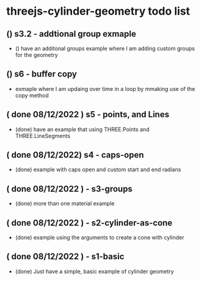 # threejs-cylinder-geometry todo list

## () s3.2 - addtional group exmaple
* () have an additonal groups example where I am adding custom groups for the geometry

## () s6 - buffer copy
* exmaple where I am updaing over time in a loop by mmaking use of the copy method

## ( done 08/12/2022 ) s5 - points, and Lines
* (done) have an example that using THREE.Points and THREE.LineSegments

## ( done 08/12/2022) s4 - caps-open
* (done) example with caps open and custom start and end radians

## ( done 08/12/2022 ) - s3-groups
* (done) more than one material example

## ( done 08/12/2022 ) - s2-cylinder-as-cone
* (done) example using the arguments to create a cone with cylinder

## ( done 08/12/2022 ) - s1-basic
* (done) Just have a simple, basic example of cylinder geometry
